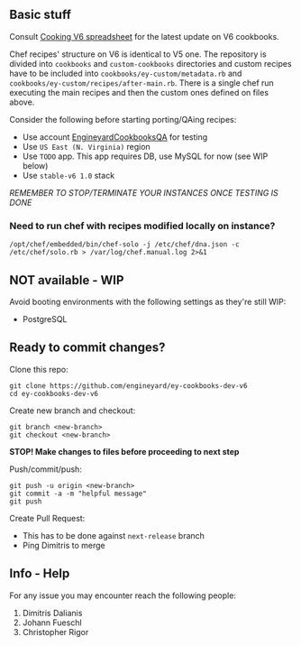 ## Basic stuff

Consult [Cooking V6 spreadsheet](https://docs.google.com/spreadsheets/d/1-21XaN8wVH1KAmeyv-jwfOIzZemYQU1a7ywgd6VgqfA/edit#gid=0) for the latest update on V6 cookbooks.

Chef recipes' structure on V6 is identical to V5 one. The repository is divided into `cookbooks` and `custom-cookbooks` directories and custom recipes have to be included into `cookbooks/ey-custom/metadata.rb` and `cookbooks/ey-custom/recipes/after-main.rb`. There is a single chef run executing the main recipes and then the custom ones defined on files above.


Consider the following before starting porting/QAing recipes:

- Use account [EngineyardCookbooksQA](https://cloud.engineyard.com/admin/accounts/EngineyardCookbooksQA) for testing 
- Use `US East (N. Virginia)` region
- Use `TODO` app. This app requires DB, use MySQL for now (see WIP below)
- Use `stable-v6 1.0` stack


*REMEMBER TO STOP/TERMINATE YOUR INSTANCES ONCE TESTING IS DONE*

### Need to run chef with recipes modified locally on instance?

```
/opt/chef/embedded/bin/chef-solo -j /etc/chef/dna.json -c /etc/chef/solo.rb > /var/log/chef.manual.log 2>&1
```

## NOT available - WIP

Avoid booting environments with the following settings as they're still WIP:

- PostgreSQL


## Ready to commit changes?

Clone this repo:

```
git clone https://github.com/engineyard/ey-cookbooks-dev-v6
cd ey-cookbooks-dev-v6
```

Create new branch and checkout:

```
git branch <new-branch>
git checkout <new-branch>
```

**STOP! Make changes to files before proceeding to next step**

Push/commit/push:

```
git push -u origin <new-branch>
git commit -a -m "helpful message" 
git push
```

Create Pull Request:

- This has to be done against `next-release` branch
- Ping Dimitris to merge


 

## Info - Help
For any issue you may encounter reach the following people:

1. Dimitris Dalianis
2. Johann Fueschl
3. Christopher Rigor




 